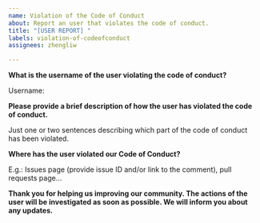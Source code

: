 ```yaml
---
name: Violation of the Code of Conduct
about: Report an user that violates the code of conduct.
title: "[USER REPORT] "
labels: violation-of-codeofconduct
assignees: zhengliw

---
```


**What is the username of the user violating the code of conduct?**

Username: 

**Please provide a brief description of how the user has violated the code of conduct.**

Just one or two sentences describing which part of the code of conduct has been violated.

**Where has the user violated our Code of Conduct?**

E.g.: Issues page (provide issue ID and/or link to the comment), pull requests page...

**Thank you for helping us improving our community. The actions of the user will be investigated as soon as possible. We will inform you about any updates.**
